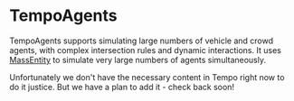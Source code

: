 # TempoAgents
TempoAgents supports simulating large numbers of vehicle and crowd agents, with complex intersection rules and dynamic interactions. It uses [MassEntity](https://dev.epicgames.com/documentation/en-us/unreal-engine/mass-entity-in-unreal-engine) to simulate very large numbers of agents simultaneously.

Unfortunately we don't have the necessary content in Tempo right now to do it justice. But we have a plan to add it - check back soon!
